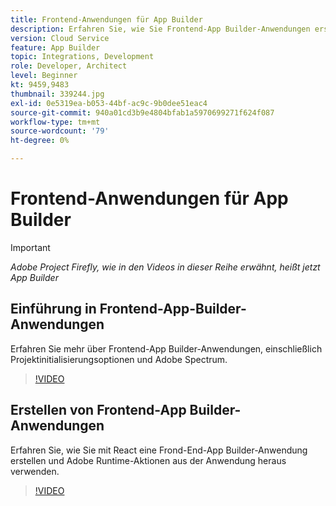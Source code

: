 ```yaml
---
title: Frontend-Anwendungen für App Builder
description: Erfahren Sie, wie Sie Frontend-App Builder-Anwendungen erstellen.
version: Cloud Service
feature: App Builder
topic: Integrations, Development
role: Developer, Architect
level: Beginner
kt: 9459,9483
thumbnail: 339244.jpg
exl-id: 0e5319ea-b053-44bf-ac9c-9b0dee51eac4
source-git-commit: 940a01cd3b9e4804bfab1a5970699271f624f087
workflow-type: tm+mt
source-wordcount: '79'
ht-degree: 0%

---
```


# Frontend-Anwendungen für App Builder

>[!IMPORTANT]
>
> _Adobe Project Firefly, wie in den Videos in dieser Reihe erwähnt, heißt jetzt App Builder_

## Einführung in Frontend-App-Builder-Anwendungen

Erfahren Sie mehr über Frontend-App Builder-Anwendungen, einschließlich Projektinitialisierungsoptionen und Adobe Spectrum.

>[!VIDEO](https://video.tv.adobe.com/v/339247/?quality=12&learn=on)

## Erstellen von Frontend-App Builder-Anwendungen

Erfahren Sie, wie Sie mit React eine Frond-End-App Builder-Anwendung erstellen und Adobe Runtime-Aktionen aus der Anwendung heraus verwenden.

>[!VIDEO](https://video.tv.adobe.com/v/339248/?quality=12&learn=on)
